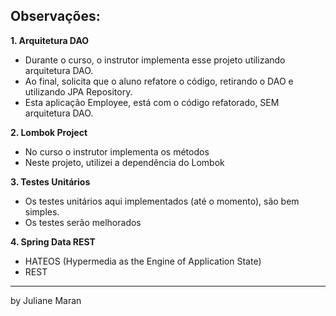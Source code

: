 ## Observações:   

**1. Arquitetura DAO**   
- Durante o curso, o instrutor implementa esse projeto utilizando arquitetura DAO.  
- Ao final, solicita que o aluno refatore o código, retirando o DAO e utilizando JPA Repository.  
- Esta aplicação Employee, está com o código refatorado, SEM arquitetura DAO.   

**2. Lombok Project**  
- No curso o instrutor implementa os métodos   
- Neste projeto, utilizei a dependência do Lombok   

**3. Testes Unitários**  
- Os testes unitários aqui implementados (até o momento), são bem simples.  
- Os testes serão melhorados   

**4. Spring Data REST**  
- HATEOS (Hypermedia as the Engine of Application State)      
- REST   

---

by Juliane Maran       